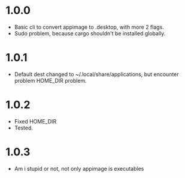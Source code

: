 # 1.0.0 
- Basic cli to convert appimage to .desktop, with more 2 flags.
- Sudo problem, because cargo shouldn't be installed globally.

# 1.0.1 
- Default dest changed to ~/.local/share/applications, but encounter problem HOME_DIR problem. 
# 1.0.2  
- Fixed HOME_DIR
- Tested. 

# 1.0.3
- Am i stupid or not, not only appimage is executables 

